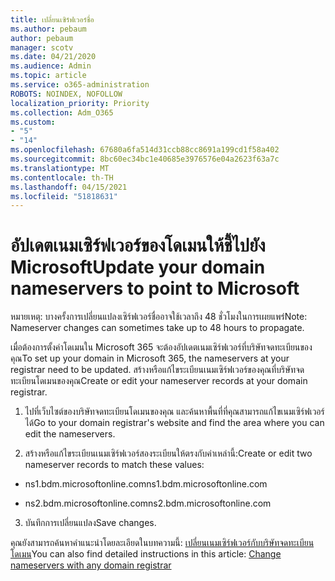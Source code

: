 ```yaml
---
title: เปลี่ยนเซิร์ฟเวอร์ชื่อ
ms.author: pebaum
author: pebaum
manager: scotv
ms.date: 04/21/2020
ms.audience: Admin
ms.topic: article
ms.service: o365-administration
ROBOTS: NOINDEX, NOFOLLOW
localization_priority: Priority
ms.collection: Adm_O365
ms.custom:
- "5"
- "14"
ms.openlocfilehash: 67680a6fa514d31ccb88cc8691a199cd1f58a402
ms.sourcegitcommit: 8bc60ec34bc1e40685e3976576e04a2623f63a7c
ms.translationtype: MT
ms.contentlocale: th-TH
ms.lasthandoff: 04/15/2021
ms.locfileid: "51818631"
---
```

# <a name="update-your-domain-nameservers-to-point-to-microsoft"></a><span data-ttu-id="91a68-102">อัปเดตเนมเซิร์ฟเวอร์ของโดเมนให้ชี้ไปยัง Microsoft</span><span class="sxs-lookup"><span data-stu-id="91a68-102">Update your domain nameservers to point to Microsoft</span></span>

<span data-ttu-id="91a68-103">หมายเหตุ: บางครั้งการเปลี่ยนแปลงเซิร์ฟเวอร์ชื่ออาจใช้เวลาถึง 48 ชั่วโมงในการเผยแพร่</span><span class="sxs-lookup"><span data-stu-id="91a68-103">Note: Nameserver changes can sometimes take up to 48 hours to propagate.</span></span>
  
<span data-ttu-id="91a68-104">เมื่อต้องการตั้งค่าโดเมนใน Microsoft 365 จะต้องอัปเดตเนมเซิร์ฟเวอร์ที่บริษัทจดทะเบียนของคุณ</span><span class="sxs-lookup"><span data-stu-id="91a68-104">To set up your domain in Microsoft 365, the nameservers at your registrar need to be updated.</span></span> <span data-ttu-id="91a68-105">สร้างหรือแก้ไขระเบียนเนมเซิร์ฟเวอร์ของคุณที่บริษัทจดทะเบียนโดเมนของคุณ</span><span class="sxs-lookup"><span data-stu-id="91a68-105">Create or edit your nameserver records at your domain registrar.</span></span>
  
1. <span data-ttu-id="91a68-106">ไปที่เว็บไซต์ของบริษัทจดทะเบียนโดเมนของคุณ และค้นหาพื้นที่ที่คุณสามารถแก้ไขเนมเซิร์ฟเวอร์ได้</span><span class="sxs-lookup"><span data-stu-id="91a68-106">Go to your domain registrar's website and find the area where you can edit the nameservers.</span></span>
  
2. <span data-ttu-id="91a68-107">สร้างหรือแก้ไขระเบียนเนมเซิร์ฟเวอร์สองระเบียนให้ตรงกับค่าเหล่านี้:</span><span class="sxs-lookup"><span data-stu-id="91a68-107">Create or edit two nameserver records to match these values:</span></span>

  - <span data-ttu-id="91a68-108">ns1.bdm.microsoftonline.com</span><span class="sxs-lookup"><span data-stu-id="91a68-108">ns1.bdm.microsoftonline.com</span></span>

  - <span data-ttu-id="91a68-109">ns2.bdm.microsoftonline.com</span><span class="sxs-lookup"><span data-stu-id="91a68-109">ns2.bdm.microsoftonline.com</span></span>

3. <span data-ttu-id="91a68-110">บันทึกการเปลี่ยนแปลง</span><span class="sxs-lookup"><span data-stu-id="91a68-110">Save changes.</span></span>

<span data-ttu-id="91a68-111">คุณยังสามารถค้นหาคําแนะนําโดยละเอียดในบทความนี้: [เปลี่ยนเนมเซิร์ฟเวอร์กับบริษัทจดทะเบียนโดเมน](https://docs.microsoft.com/microsoft-365/admin/get-help-with-domains/change-nameservers-at-any-domain-registrar)</span><span class="sxs-lookup"><span data-stu-id="91a68-111">You can also find detailed instructions in this article: [Change nameservers with any domain registrar](https://docs.microsoft.com/microsoft-365/admin/get-help-with-domains/change-nameservers-at-any-domain-registrar)</span></span>
  